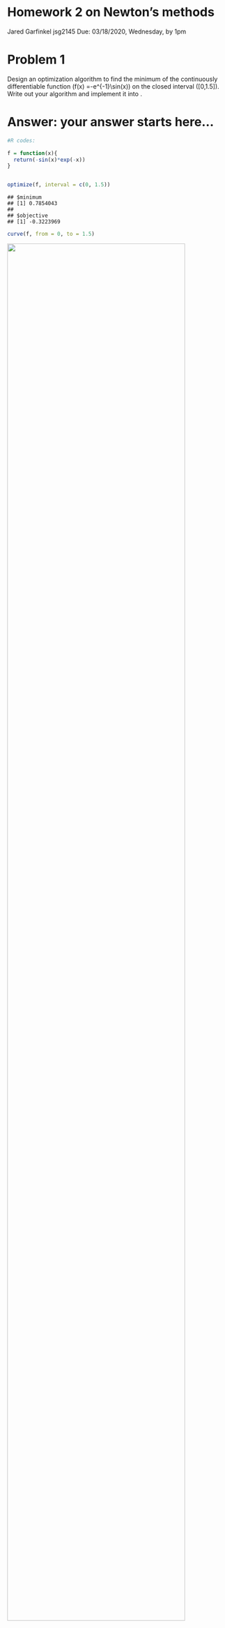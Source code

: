 Homework 2 on Newton’s methods
================
Jared Garfinkel jsg2145
Due: 03/18/2020, Wednesday, by 1pm

# Problem 1

Design an optimization algorithm to find the minimum of the continuously
differentiable function \(f(x) =-e^{-1}\sin(x)\) on the closed interval
\([0,1.5]\). Write out your algorithm and implement it into .

# Answer: your answer starts here…

``` r
#R codes:

f = function(x){
  return(-sin(x)*exp(-x))
}


optimize(f, interval = c(0, 1.5))
```

    ## $minimum
    ## [1] 0.7854043
    ## 
    ## $objective
    ## [1] -0.3223969

``` r
curve(f, from = 0, to = 1.5)
```

<img src="homework-2-Optimization_files/figure-gfm/unnamed-chunk-2-1.png" width="90%" />

``` r
w = .618
a =  0
b = 1.5
tol = 1e-10
i = 0  # iteration index
x1 = (1 - w) * (b - a) + a
x2 = x1 + w * (b - a) * (1 - w)
res = c(a, b, x1, x2)

findmin = function() {
  while (abs(b - a) > tol) {
    i <- i + 1
    if (f(b) > f(a)) {
      b <- x2
      x1 <- (1 - w) * (b - a) + a
      x2 <- x1 + w * (b - a) * (1 - w)
    }
    else {
      a <- x1
      x1 <- x2
      x2 <- x1 + w * (b - a) * (1 - w)
    }
    res <- rbind(res, c(i, a, b, x1, x2))
  }

    return(res)
}

findmin()
```

    ##     [,1]      [,2]      [,3]      [,4]      [,5]
    ## res    0 1.5000000 0.5730000 0.9271140 0.0000000
    ##        1 0.5730000 1.5000000 0.9271140 1.1459565
    ##        2 0.5730000 1.1459565 0.7918694 0.9271306
    ##        3 0.5730000 0.9271306 0.7082779 0.7918796
    ##        4 0.7082779 0.9271306 0.7918796 0.8435455
    ##        5 0.7082779 0.8435455 0.7599501 0.7918836
    ##        6 0.7599501 0.8435455 0.7918836 0.8116184
    ##        7 0.7599501 0.8116184 0.7796874 0.7918851
    ##        8 0.7599501 0.7918851 0.7721493 0.7796884
    ##        9 0.7721493 0.7918851 0.7796884 0.7843475
    ##       10 0.7796884 0.7918851 0.7843475 0.7872269
    ##       11 0.7796884 0.7872269 0.7825681 0.7843477
    ##       12 0.7825681 0.7872269 0.7843477 0.7854475
    ##       13 0.7843477 0.7872269 0.7854475 0.7861272
    ##       14 0.7843477 0.7861272 0.7850275 0.7854476
    ##       15 0.7850275 0.7861272 0.7854476 0.7857072
    ##       16 0.7850275 0.7857072 0.7852872 0.7854476
    ##       17 0.7852872 0.7857072 0.7854476 0.7855468
    ##       18 0.7852872 0.7855468 0.7853863 0.7854476
    ##       19 0.7852872 0.7854476 0.7853485 0.7853863
    ##       20 0.7853485 0.7854476 0.7853863 0.7854097
    ##       21 0.7853863 0.7854476 0.7854097 0.7854242
    ##       22 0.7853863 0.7854242 0.7854008 0.7854097
    ##       23 0.7853863 0.7854097 0.7853953 0.7854008
    ##       24 0.7853953 0.7854097 0.7854008 0.7854042
    ##       25 0.7853953 0.7854042 0.7853987 0.7854008
    ##       26 0.7853953 0.7854008 0.7853974 0.7853987
    ##       27 0.7853974 0.7854008 0.7853987 0.7853995
    ##       28 0.7853974 0.7853995 0.7853982 0.7853987
    ##       29 0.7853974 0.7853987 0.7853979 0.7853982
    ##       30 0.7853979 0.7853987 0.7853982 0.7853984
    ##       31 0.7853979 0.7853984 0.7853981 0.7853982
    ##       32 0.7853981 0.7853984 0.7853982 0.7853983
    ##       33 0.7853981 0.7853983 0.7853982 0.7853982
    ##       34 0.7853981 0.7853982 0.7853981 0.7853982
    ##       35 0.7853981 0.7853982 0.7853982 0.7853982
    ##       36 0.7853982 0.7853982 0.7853982 0.7853982
    ##       37 0.7853982 0.7853982 0.7853982 0.7853982
    ##       38 0.7853982 0.7853982 0.7853982 0.7853982
    ##       39 0.7853982 0.7853982 0.7853982 0.7853982
    ##       40 0.7853982 0.7853982 0.7853982 0.7853982
    ##       41 0.7853982 0.7853982 0.7853982 0.7853982
    ##       42 0.7853982 0.7853982 0.7853982 0.7853982
    ##       43 0.7853982 0.7853982 0.7853982 0.7853982
    ##       44 0.7853982 0.7853982 0.7853982 0.7853982
    ##       45 0.7853982 0.7853982 0.7853982 0.7853982
    ##       46 0.7853982 0.7853982 0.7853982 0.7853982
    ##       47 0.7853982 0.7853982 0.7853982 0.7853982
    ##       48 0.7853982 0.7853982 0.7853982 0.7853982
    ##       49 0.7853982 0.7853982 0.7853982 0.7853982

``` r
min = last(findmin())
```

The minimum according to the golden ratio search method is 0.785. This
closely approximates the result of optimize(), 0.785.

# Problem 2

The Poisson distribution is often used to model \`\`count’’ data — e.g.,
the number of events in a given time period.  
The Poisson regression model states that
\[Y_i \sim \textrm{Poisson}(\lambda_i),\] where
\[\log \lambda_i = \alpha + \beta x_i \] for some explanatory variable
\(x_i\). The question is how to estimate \(\alpha\) and \(\beta\) given
a set of independent data
\((x_1, Y_1), (x_2, Y_2), \ldots, (x_n, Y_n)\).

The Poisson distribution is given by
\[P(Y=y) = \frac{\lambda^y e^{-\lambda}}{y!}\] for \(\lambda > 0\).

# Answer: your answer starts here…

``` r
#R codes:

poissonstuff <- function(dat, betavec) {
  alpha = betavec[1]
  beta = betavec[2]
  log_lambda <- alpha + beta * dat$x
  lambda <- exp(log_lambda)
  loglik <- sum(dat$y * log_lambda - lambda - log(factorial(dat$y)))
  grad <- c(sum(dat$y * dat$x - dat$x * lambda), 
            sum(dat$y - lambda))
  Hess <- matrix((-1) * c((-1) * sum(dat$x^2 * lambda),
                    rep((-1) * sum(dat$x * lambda), 2),
                    (-1) * sum(lambda)), ncol = 2)
  return(list(loglik = loglik, grad = grad, Hess = Hess))
}
```

``` r
set.seed(22)
n <- 5000
truebeta <- c(1, .03)
x <- rnorm(n)
lambda <- exp(truebeta[1] + truebeta[2] * x)
y = rpois(n, lambda)
dat = list(x=x, y=y)
```

``` r
NewtonRaphson <- function(dat, func, start, tol = 1e-5, maxiter = 200) {
  i <- 0
  cur <- start
  stuff <- func(dat, cur)
  l = 1
  prevloglik <- -Inf      # To make sure it iterates
  res = c(0, stuff$loglik, cur)
  while (i < maxiter && abs(stuff$loglik - prevloglik) > tol) {
    i = i + 1
    if (t(stuff$grad) %*% stuff$Hess %*% stuff$grad > 0) {
      Hess = stuff$Hess - 3*diag(max(stuff$Hess), nrow(stuff$Hess))
    }
    else {
      Hess = stuff$Hess
    }
    prev <- cur
    grad <- stuff$grad
    prevloglik <- stuff$loglik
    cur = prev - l * solve(Hess) %*% grad
    stuff = func(dat, cur)
    res <- rbind(res, c(i, stuff$loglik, cur)) # Add current values to results matrix
    while (stuff$loglik < prevloglik) {
      i = i + 1
      if (t(stuff$grad) %*% stuff$Hess %*% stuff$grad > 0) {
        Hess = stuff$Hess - 3*diag(max(stuff$Hess), nrow(stuff$Hess))
      }
      else {
        Hess = stuff$Hess
      }
      l = 0.5*l
      cur <- prev - l * solve(Hess) %*% grad
      stuff = func(dat, cur)
      res = rbind(res, c(i, stuff$loglik, cur))
    }
  }
  return(res)
}
```

``` r
NewtonRaphson <- function(dat, func, start, tol = 1e-10, maxiter = 200) {
  i <- 0
  cur <- start
  stuff <- func(dat, cur)
  loglik <- stuff$loglik
  res <- c(0, stuff$loglik, cur)
  l = 1
  prevloglik <- -Inf      # To make sure it iterates
  while (i < maxiter && abs(stuff$loglik - prevloglik) > tol) {
    i <- i + 1
    prevloglik <- stuff$loglik
    Hess <- stuff$Hess
    prev <- cur
    grad <- stuff$grad
    cur <- prev - l * solve(Hess) %*% grad
    stuff <- func(dat, cur)
    if (t(grad) %*% Hess %*% grad > 0) {
      Hess = Hess - 3*diag(max(Hess), nrow(Hess))
    }
    else {
      Hess = Hess
    }
    cur = prev - l * t(Hess) %*% grad
    stuff = func(dat, cur)
    while (stuff$loglik < prevloglik) {
    l = 0.5*l
    i = i + 1 
    prevloglik = stuff$loglik
    Hess = stuff$Hess
    prev = cur
    grad = stuff$grad
    cur <- prev - l * t(Hess) %*% grad
    stuff <- func(dat, cur)        # log-lik, gradient, Hessian
    }
    res <- rbind(res, c(i, stuff$loglik, cur)) # Add current values to results matrix
  }
  return(res)
}
```

``` r
NewtonRaphson(list(x=x, y=y), poissonstuff, start = c(1, -2))
```

    ##     [,1]       [,2]     [,3]      [,4]
    ## res    0  -96057.68 1.000000 -2.000000
    ##        1 -144188.99 1.221782 -2.095149
    ##        2 -108443.00 1.067971 -2.028832
    ##        3 -104615.89 1.047792 -2.020431
    ##        4 -100423.33 1.024963 -2.010683
    ##        5  -98325.47 1.013123 -2.005622
    ##        6  -97213.96 1.006734 -2.002887
    ##        7  -96642.04 1.003414 -2.001464
    ##        8  -96351.50 1.001720 -2.000738
    ##        9  -96205.01 1.000863 -2.000370
    ##       10  -96131.46 1.000432 -2.000185
    ##       11  -96094.60 1.000216 -2.000093
    ##       12  -96076.15 1.000108 -2.000046
    ##       13  -96066.92 1.000054 -2.000023
    ##       14  -96062.30 1.000027 -2.000012
    ##       15  -96059.99 1.000014 -2.000006
    ##       16  -96058.84 1.000007 -2.000003
    ##       17  -96058.26 1.000003 -2.000001
    ##       18  -96057.97 1.000002 -2.000001
    ##       19  -96057.83 1.000001 -2.000000
    ##       20  -96057.76 1.000000 -2.000000
    ##       21  -96057.72 1.000000 -2.000000
    ##       22  -96057.70 1.000000 -2.000000
    ##       23  -96057.69 1.000000 -2.000000
    ##       24  -96057.69 1.000000 -2.000000
    ##       25  -96057.69 1.000000 -2.000000
    ##       26  -96057.68 1.000000 -2.000000
    ##       27  -96057.68 1.000000 -2.000000
    ##       28  -96057.68 1.000000 -2.000000
    ##       29  -96057.68 1.000000 -2.000000
    ##       30  -96057.68 1.000000 -2.000000
    ##       31  -96057.68 1.000000 -2.000000
    ##       32  -96057.68 1.000000 -2.000000
    ##       33  -96057.68 1.000000 -2.000000
    ##       34  -96057.68 1.000000 -2.000000
    ##       35  -96057.68 1.000000 -2.000000
    ##       36  -96057.68 1.000000 -2.000000
    ##       37  -96057.68 1.000000 -2.000000
    ##       38  -96057.68 1.000000 -2.000000
    ##       39  -96057.68 1.000000 -2.000000
    ##       40  -96057.68 1.000000 -2.000000
    ##       41  -96057.68 1.000000 -2.000000
    ##       42  -96057.68 1.000000 -2.000000
    ##       43  -96057.68 1.000000 -2.000000
    ##       44  -96057.68 1.000000 -2.000000
    ##       45  -96057.68 1.000000 -2.000000
    ##       46  -96057.68 1.000000 -2.000000
    ##       47  -96057.68 1.000000 -2.000000
    ##       48  -96057.68 1.000000 -2.000000
    ##       49  -96057.68 1.000000 -2.000000
    ##       50  -96057.68 1.000000 -2.000000
    ##       51  -96057.68 1.000000 -2.000000
    ##       52  -96057.68 1.000000 -2.000000

``` r
poissonstuff(list(x=x, y=y), c(1, -2))
```

    ## $loglik
    ## [1] -96057.68
    ## 
    ## $grad
    ## [1] 197341.3 -85893.6
    ## 
    ## $Hess
    ##           [,1]      [,2]
    ## [1,]  487160.0 -197009.5
    ## [2,] -197009.5   99545.6

Consider the ABO blood type data, where you have
\(N_{\mbox{obs}} = (N_A,N_B,N_O,N_{AB}) = ( 26, 27, 42, 7)\).

# Answer: your answer starts here…

``` r
blood_dat = tibble(
  obs = c(26, 27, 42, 7),
  type = c("A", "B", "O", "AB")
)

pars = tibble(
  p_o = .33,
  p_a = .33,
  p_b = .33
)

fpars = function(p_a = p_a, p_b = p_b, p_o = p_o){
  pars = tibble(
   p_o,
   p_a,
   p_b
  )
}
```

``` r
n_aa = function(df = blood_dat, pars){
  df %>% 
  filter(type == "A") %>%
  pull(obs) %>% 
  prod(., pars$p_a^2, (pars$p_a^2 + 2 * pars$p_a * pars$p_o)^(-1))
}

n_ao = function(df = blood_dat, pars){
  df %>% 
  filter(type == "A") %>%
  pull(obs) %>% 
  prod(., 2, pars$p_a, pars$p_o, (pars$p_a^2 + 2 * pars$p_a * pars$p_o)^(-1))
}

n_bb = function(df = blood_dat, pars){
  df %>% 
  filter(type == "B") %>%
  pull(obs) %>% 
  prod(., pars$p_b^2, (pars$p_a^2 + 2 * pars$p_b * pars$p_o)^(-1))
}

n_bo = function(df = blood_dat, pars){
  df %>% 
  filter(type == "B") %>%
  pull(obs) %>% 
  prod(., 2, pars$p_b, pars$p_o, (pars$p_a^2 + 2 * pars$p_b * pars$p_o)^(-1))
}

n_ab = blood_dat %>% 
  filter(type == "AB") %>% 
  pull(obs)

n_oo = blood_dat %>% 
  filter(type == "O") %>% 
  pull(obs)
```

``` r
fnobs = function(df = blood_dat, pars = pars) {
  nobs = tibble(
    N_AA = n_aa(blood_dat, pars),
    N_AO = n_ao(blood_dat, pars),
    N_BB = n_bb(blood_dat, pars),
    N_BO = n_bo(blood_dat, pars),
    N_AB = n_ab,
    N_OO = n_oo
  )
  return(nobs)
}

nobs = fnobs(blood_dat, pars)
```

``` r
nobs = tibble(
  N_AA = n_aa(blood_dat, pars),
  N_AO = n_ao(blood_dat, pars),
  N_BB = n_bb(blood_dat, pars),
  N_BO = n_bo(blood_dat, pars),
  N_AB = n_ab,
  N_OO = n_oo
)
```

``` r
lik = function(nobs, pars) {
    loglik = nobs$N_AA * log(pars$p_a^2) + nobs$N_AO * log(2*pars$p_a*pars$p_o) + nobs$N_BB * log(pars$p_b^2) + nobs$N_BO * log(2*pars$p_b*pars$p_o) + nobs$N_AB*log(2*pars$p_a*pars$p_b) + nobs$N_OO * log(pars$p_o^2) + log(factorial(sum(nobs)))/prod(factorial(nobs$N_AA), factorial(nobs$N_AO), factorial(nobs$N_BB), factorial(nobs$N_BO), factorial(nobs$N_AB), factorial(nobs$N_OO))
    return(loglik)
}
```

``` r
delta = function(df = blood_dat, nobs = nobs, pars = c(p_a = .33, p_b = .33, p_o = .33), tol = 1e-10, maxiter = 200){
  i = 0
  p_o = pars$p_o
  p_b = pars$p_b
  p_a = pars$p_a
  prevpars = fpars(p_a, p_b, p_o)
  prevloglik = -Inf
  loglik = lik(nobs, pars)
  prevnobs = fnobs(blood_dat, pars)
  res = c(0, loglik, prevpars)
  while (i < maxiter && abs(loglik - prevloglik) > tol) {
    i = i + 1
    prevloglik = loglik
    prevnobs = nobs
    lambda = (2) * sum(nobs)
    p_a = (2 * prevnobs$N_AA + prevnobs$N_AO + prevnobs$N_AB)/(lambda)
    p_b = (2 * prevnobs$N_BB + prevnobs$N_BO + prevnobs$N_AB)/(lambda)
    p_o = (2 * prevnobs$N_OO + prevnobs$N_AO + prevnobs$N_BO)/(lambda)
    pars = fpars(p_a, p_b, p_o)
    nobs = fnobs(blood_dat, pars)
    loglik = lik(nobs, pars)
    res = rbind(res, c(i, loglik, pars))
  }
  return(res)
}
```

``` r
delta(blood_dat, nobs, pars)
```

    ##                  p_o       p_a       p_b      
    ## res 0  -196.8239 0.33      0.33      0.33     
    ##     1  -151.4549 0.5849673 0.2042484 0.2107843
    ##     2  -148.1427 0.6319013 0.1802591 0.1878395
    ##     3  -147.8275 0.6379783 0.1771892 0.1848325
    ##     4  -147.7893 0.6387278 0.1768208 0.1844514
    ##     5  -147.7842 0.638821  0.1767777 0.1844013
    ##     6  -147.7835 0.638833  0.1767729 0.1843941
    ##     7  -147.7834 0.6388347 0.1767725 0.1843929
    ##     8  -147.7833 0.6388349 0.1767724 0.1843926
    ##     9  -147.7833 0.638835  0.1767724 0.1843926
    ##     10 -147.7833 0.638835  0.1767724 0.1843926
    ##     11 -147.7833 0.638835  0.1767724 0.1843926
    ##     12 -147.7833 0.638835  0.1767725 0.1843926
    ##     13 -147.7833 0.638835  0.1767725 0.1843926
    ##     14 -147.7833 0.638835  0.1767725 0.1843926
    ##     15 -147.7833 0.638835  0.1767725 0.1843926
    ##     16 -147.7833 0.638835  0.1767725 0.1843926
    ##     17 -147.7833 0.638835  0.1767725 0.1843926
    ##     18 -147.7833 0.638835  0.1767725 0.1843926
